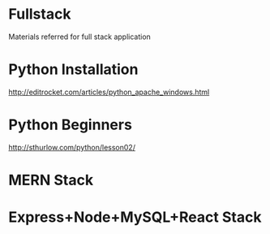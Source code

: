 # Fullstack
Materials referred for full stack application

# Python Installation
http://editrocket.com/articles/python_apache_windows.html

# Python Beginners
http://sthurlow.com/python/lesson02/

# MERN Stack

# Express+Node+MySQL+React Stack

